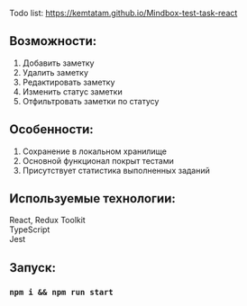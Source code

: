 Todo list: https://kemtatam.github.io/Mindbox-test-task-react

## Возможности:
1. Добавить заметку
2. Удалить заметку
3. Редактировать заметку
4. Изменить статус заметки
5. Отфильтровать заметки по статусу

## Особенности:
1. Сохранение в локальном хранилище
2. Основной функционал покрыт тестами
3. Присутствует статистика выполненных заданий

## Используемые технологии:
React, Redux Toolkit \
TypeScript \
Jest

## Запуск:
### `npm i && npm run start`
